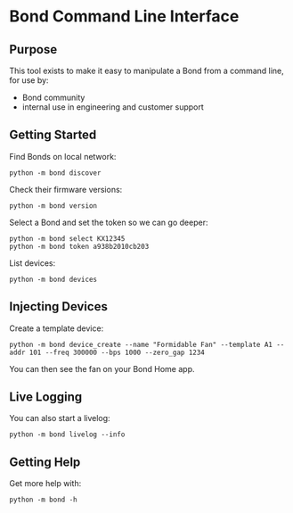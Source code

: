 # Bond Command Line Interface

## Purpose

This tool exists to make it easy to manipulate a Bond from a command line,
for use by:

 - Bond community
 - internal use in engineering and customer support

## Getting Started

Find Bonds on local network:

```
python -m bond discover
```

Check their firmware versions:

```
python -m bond version
```

Select a Bond and set the token so we can go deeper:

```
python -m bond select KX12345
python -m bond token a938b2010cb203
```

List devices:

```
python -m bond devices
```

## Injecting Devices

Create a template device:

```
python -m bond device_create --name "Formidable Fan" --template A1 --addr 101 --freq 300000 --bps 1000 --zero_gap 1234
```

You can then see the fan on your Bond Home app.

## Live Logging

You can also start a livelog:

```
python -m bond livelog --info
```

## Getting Help

Get more help with:

```
python -m bond -h
```
